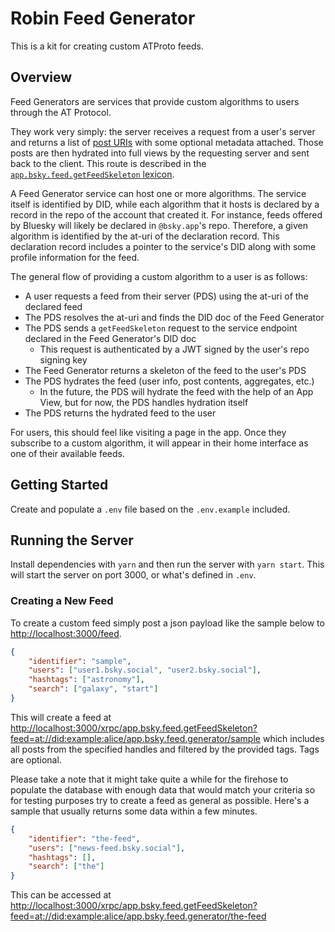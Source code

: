 # Robin Feed Generator

This is a kit for creating custom ATProto feeds.

## Overview

Feed Generators are services that provide custom algorithms to users through the AT Protocol.

They work very simply: the server receives a request from a user's server and returns a list of [post URIs](https://atproto.com/specs/at-uri-scheme) with some optional metadata attached. Those posts are then hydrated into full views by the requesting server and sent back to the client. This route is described in the [`app.bsky.feed.getFeedSkeleton` lexicon](https://atproto.com/lexicons/app-bsky-feed#appbskyfeedgetfeedskeleton).

A Feed Generator service can host one or more algorithms. The service itself is identified by DID, while each algorithm that it hosts is declared by a record in the repo of the account that created it. For instance, feeds offered by Bluesky will likely be declared in `@bsky.app`'s repo. Therefore, a given algorithm is identified by the at-uri of the declaration record. This declaration record includes a pointer to the service's DID along with some profile information for the feed.

The general flow of providing a custom algorithm to a user is as follows:
- A user requests a feed from their server (PDS) using the at-uri of the declared feed
- The PDS resolves the at-uri and finds the DID doc of the Feed Generator
- The PDS sends a `getFeedSkeleton` request to the service endpoint declared in the Feed Generator's DID doc
  - This request is authenticated by a JWT signed by the user's repo signing key
- The Feed Generator returns a skeleton of the feed to the user's PDS
- The PDS hydrates the feed (user info, post contents, aggregates, etc.)
  - In the future, the PDS will hydrate the feed with the help of an App View, but for now, the PDS handles hydration itself
- The PDS returns the hydrated feed to the user

For users, this should feel like visiting a page in the app. Once they subscribe to a custom algorithm, it will appear in their home interface as one of their available feeds.

## Getting Started

Create and populate a `.env` file based on the `.env.example` included.

## Running the Server

Install dependencies with `yarn` and then run the server with `yarn start`. This will start the server on port 3000, or what's defined in `.env`.

### Creating a New Feed

To create a custom feed simply post a json payload like the sample below to [http://localhost:3000/feed](http://localhost:3000/feed).

```json
{
    "identifier": "sample",
    "users": ["user1.bsky.social", "user2.bsky.social"],
    "hashtags": ["astronomy"],
    "search": ["galaxy", "start"]
}
```

This will create a feed at [http://localhost:3000/xrpc/app.bsky.feed.getFeedSkeleton?feed=at://did:example:alice/app.bsky.feed.generator/sample](http://localhost:3000/xrpc/app.bsky.feed.getFeedSkeleton?feed=at://did:example:alice/app.bsky.feed.generator/sample) which includes all posts from the specified handles and filtered by the provided tags. Tags are optional. 

Please take a note that it might take quite a while for the firehose to populate the database with enough data that would match your criteria so for testing purposes try to create a feed as general as possible. Here's a sample that usually returns some data within a few minutes.

```json
{
    "identifier": "the-feed",
    "users": ["news-feed.bsky.social"],
    "hashtags": [],
    "search": ["the"]
}
```

This can be accessed at [http://localhost:3000/xrpc/app.bsky.feed.getFeedSkeleton?feed=at://did:example:alice/app.bsky.feed.generator/the-feed](http://localhost:3000/xrpc/app.bsky.feed.getFeedSkeleton?feed=at://did:example:alice/app.bsky.feed.generator/the-feed)
